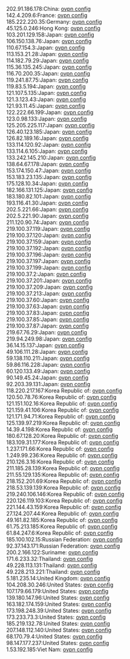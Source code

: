 202.91.186.178:China: [ovpn config](vpn/202_91_186_178.ovpn)  
142.4.209.6:France: [ovpn config](vpn/142_4_209_6.ovpn)  
185.222.220.35:Germany: [ovpn config](vpn/185_222_220_35.ovpn)  
45.125.0.246:Hong Kong: [ovpn config](vpn/45_125_0_246.ovpn)  
103.201.129.158:Japan: [ovpn config](vpn/103_201_129_158.ovpn)  
106.150.138.76:Japan: [ovpn config](vpn/106_150_138_76.ovpn)  
110.67.154.3:Japan: [ovpn config](vpn/110_67_154_3.ovpn)  
113.153.21.28:Japan: [ovpn config](vpn/113_153_21_28.ovpn)  
114.182.79.29:Japan: [ovpn config](vpn/114_182_79_29.ovpn)  
115.36.135.245:Japan: [ovpn config](vpn/115_36_135_245.ovpn)  
116.70.200.35:Japan: [ovpn config](vpn/116_70_200_35.ovpn)  
119.241.87.75:Japan: [ovpn config](vpn/119_241_87_75.ovpn)  
119.83.5.194:Japan: [ovpn config](vpn/119_83_5_194.ovpn)  
121.107.5.135:Japan: [ovpn config](vpn/121_107_5_135.ovpn)  
121.3.123.43:Japan: [ovpn config](vpn/121_3_123_43.ovpn)  
121.93.11.45:Japan: [ovpn config](vpn/121_93_11_45.ovpn)  
122.222.66.199:Japan: [ovpn config](vpn/122_222_66_199.ovpn)  
123.0.98.133:Japan: [ovpn config](vpn/123_0_98_133.ovpn)  
125.205.225.117:Japan: [ovpn config](vpn/125_205_225_117.ovpn)  
126.40.123.185:Japan: [ovpn config](vpn/126_40_123_185.ovpn)  
126.82.189.16:Japan: [ovpn config](vpn/126_82_189_16.ovpn)  
133.114.120.92:Japan: [ovpn config](vpn/133_114_120_92.ovpn)  
133.114.6.105:Japan: [ovpn config](vpn/133_114_6_105.ovpn)  
133.242.145.210:Japan: [ovpn config](vpn/133_242_145_210.ovpn)  
138.64.67.178:Japan: [ovpn config](vpn/138_64_67_178.ovpn)  
153.174.150.47:Japan: [ovpn config](vpn/153_174_150_47.ovpn)  
153.183.23.135:Japan: [ovpn config](vpn/153_183_23_135.ovpn)  
175.128.10.34:Japan: [ovpn config](vpn/175_128_10_34.ovpn)  
182.166.131.125:Japan: [ovpn config](vpn/182_166_131_125.ovpn)  
183.180.82.101:Japan: [ovpn config](vpn/183_180_82_101.ovpn)  
193.116.41.30:Japan: [ovpn config](vpn/193_116_41_30.ovpn)  
202.5.221.66:Japan: [ovpn config](vpn/202_5_221_66.ovpn)  
202.5.221.90:Japan: [ovpn config](vpn/202_5_221_90.ovpn)  
211.120.90.74:Japan: [ovpn config](vpn/211_120_90_74.ovpn)  
219.100.37.119:Japan: [ovpn config](vpn/219_100_37_119.ovpn)  
219.100.37.120:Japan: [ovpn config](vpn/219_100_37_120.ovpn)  
219.100.37.159:Japan: [ovpn config](vpn/219_100_37_159.ovpn)  
219.100.37.192:Japan: [ovpn config](vpn/219_100_37_192.ovpn)  
219.100.37.196:Japan: [ovpn config](vpn/219_100_37_196.ovpn)  
219.100.37.197:Japan: [ovpn config](vpn/219_100_37_197.ovpn)  
219.100.37.199:Japan: [ovpn config](vpn/219_100_37_199.ovpn)  
219.100.37.2:Japan: [ovpn config](vpn/219_100_37_2.ovpn)  
219.100.37.201:Japan: [ovpn config](vpn/219_100_37_201.ovpn)  
219.100.37.209:Japan: [ovpn config](vpn/219_100_37_209.ovpn)  
219.100.37.213:Japan: [ovpn config](vpn/219_100_37_213.ovpn)  
219.100.37.60:Japan: [ovpn config](vpn/219_100_37_60.ovpn)  
219.100.37.63:Japan: [ovpn config](vpn/219_100_37_63.ovpn)  
219.100.37.83:Japan: [ovpn config](vpn/219_100_37_83.ovpn)  
219.100.37.85:Japan: [ovpn config](vpn/219_100_37_85.ovpn)  
219.100.37.87:Japan: [ovpn config](vpn/219_100_37_87.ovpn)  
219.67.76.29:Japan: [ovpn config](vpn/219_67_76_29.ovpn)  
219.94.249.98:Japan: [ovpn config](vpn/219_94_249_98.ovpn)  
36.14.15.137:Japan: [ovpn config](vpn/36_14_15_137.ovpn)  
49.106.111.28:Japan: [ovpn config](vpn/49_106_111_28.ovpn)  
59.138.110.211:Japan: [ovpn config](vpn/59_138_110_211.ovpn)  
59.86.116.228:Japan: [ovpn config](vpn/59_86_116_228.ovpn)  
60.120.133.49:Japan: [ovpn config](vpn/60_120_133_49.ovpn)  
90.149.45.24:Japan: [ovpn config](vpn/90_149_45_24.ovpn)  
92.203.39.131:Japan: [ovpn config](vpn/92_203_39_131.ovpn)  
118.220.217.167:Korea Republic of: [ovpn config](vpn/118_220_217_167.ovpn)  
120.50.78.76:Korea Republic of: [ovpn config](vpn/120_50_78_76.ovpn)  
121.151.102.16:Korea Republic of: [ovpn config](vpn/121_151_102_16.ovpn)  
121.159.41.106:Korea Republic of: [ovpn config](vpn/121_159_41_106.ovpn)  
121.171.94.71:Korea Republic of: [ovpn config](vpn/121_171_94_71.ovpn)  
125.139.97.219:Korea Republic of: [ovpn config](vpn/125_139_97_219.ovpn)  
14.39.4.198:Korea Republic of: [ovpn config](vpn/14_39_4_198.ovpn)  
180.67.128.20:Korea Republic of: [ovpn config](vpn/180_67_128_20.ovpn)  
183.109.31.177:Korea Republic of: [ovpn config](vpn/183_109_31_177.ovpn)  
1.237.171.66:Korea Republic of: [ovpn config](vpn/1_237_171_66.ovpn)  
1.249.99.236:Korea Republic of: [ovpn config](vpn/1_249_99_236.ovpn)  
210.126.3.16:Korea Republic of: [ovpn config](vpn/210_126_3_16.ovpn)  
211.185.28.139:Korea Republic of: [ovpn config](vpn/211_185_28_139.ovpn)  
211.55.129.135:Korea Republic of: [ovpn config](vpn/211_55_129_135.ovpn)  
218.152.201.69:Korea Republic of: [ovpn config](vpn/218_152_201_69.ovpn)  
218.53.139.139:Korea Republic of: [ovpn config](vpn/218_53_139_139.ovpn)  
219.240.106.146:Korea Republic of: [ovpn config](vpn/219_240_106_146.ovpn)  
220.126.119.103:Korea Republic of: [ovpn config](vpn/220_126_119_103.ovpn)  
221.144.43.159:Korea Republic of: [ovpn config](vpn/221_144_43_159.ovpn)  
27.124.207.44:Korea Republic of: [ovpn config](vpn/27_124_207_44.ovpn)  
49.161.82.185:Korea Republic of: [ovpn config](vpn/49_161_82_185.ovpn)  
61.75.213.185:Korea Republic of: [ovpn config](vpn/61_75_213_185.ovpn)  
61.84.247.6:Korea Republic of: [ovpn config](vpn/61_84_247_6.ovpn)  
185.100.102.15:Russian Federation: [ovpn config](vpn/185_100_102_15.ovpn)  
92.37.143.171:Russian Federation: [ovpn config](vpn/92_37_143_171.ovpn)  
200.2.166.122:Suriname: [ovpn config](vpn/200_2_166_122.ovpn)  
171.6.233.32:Thailand: [ovpn config](vpn/171_6_233_32.ovpn)  
49.228.113.131:Thailand: [ovpn config](vpn/49_228_113_131.ovpn)  
49.228.213.221:Thailand: [ovpn config](vpn/49_228_213_221.ovpn)  
5.181.235.14:United Kingdom: [ovpn config](vpn/5_181_235_14.ovpn)  
104.208.30.246:United States: [ovpn config](vpn/104_208_30_246.ovpn)  
107.179.66.179:United States: [ovpn config](vpn/107_179_66_179.ovpn)  
139.180.147.96:United States: [ovpn config](vpn/139_180_147_96.ovpn)  
163.182.174.159:United States: [ovpn config](vpn/163_182_174_159.ovpn)  
173.198.248.39:United States: [ovpn config](vpn/173_198_248_39.ovpn)  
173.233.73.3:United States: [ovpn config](vpn/173_233_73_3.ovpn)  
185.219.132.78:United States: [ovpn config](vpn/185_219_132_78.ovpn)  
207.148.112.140:United States: [ovpn config](vpn/207_148_112_140.ovpn)  
68.170.79.4:United States: [ovpn config](vpn/68_170_79_4.ovpn)  
98.147.177.237:United States: [ovpn config](vpn/98_147_177_237.ovpn)  
1.53.192.185:Viet Nam: [ovpn config](vpn/1_53_192_185.ovpn)  

